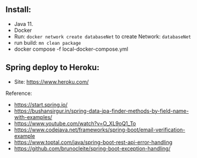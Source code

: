## Install:
- Java 11.
- Docker
- Run: `docker network create databaseNet` to create Network: `databaseNet`
- run build: `mn clean package`
- docker compose -f local-docker-compose.yml

## Spring deploy to Heroku:
 - Site: https://www.heroku.com/


Reference:
- https://start.spring.io/
- https://bushansirgur.in/spring-data-jpa-finder-methods-by-field-name-with-examples/
- https://www.youtube.com/watch?v=O_XL9oQ1_To
- https://www.codejava.net/frameworks/spring-boot/email-verification-example
- https://www.toptal.com/java/spring-boot-rest-api-error-handling
- https://github.com/brunocleite/spring-boot-exception-handling/